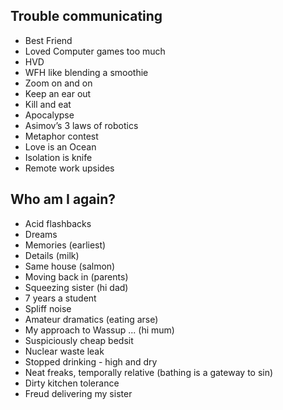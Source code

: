 Trouble communicating
---------------------

* Best Friend
* Loved Computer games too much
* HVD
* WFH like blending a smoothie
* Zoom on and on
* Keep an ear out
* Kill and eat
* Apocalypse
* Asimov’s 3 laws of robotics
* Metaphor contest
* Love is an Ocean
* Isolation is knife
* Remote work upsides


Who am I again?
---------------

* Acid flashbacks
* Dreams
* Memories (earliest)
* Details (milk)
* Same house (salmon)
* Moving back in (parents)
* Squeezing sister (hi dad)
* 7 years a student
* Spliff noise
* Amateur dramatics (eating arse)
* My approach to Wassup ... (hi mum) 
* Suspiciously cheap bedsit
* Nuclear waste leak
* Stopped drinking - high and dry
* Neat freaks, temporally relative (bathing is a gateway to sin)
* Dirty kitchen tolerance
* Freud delivering my sister
